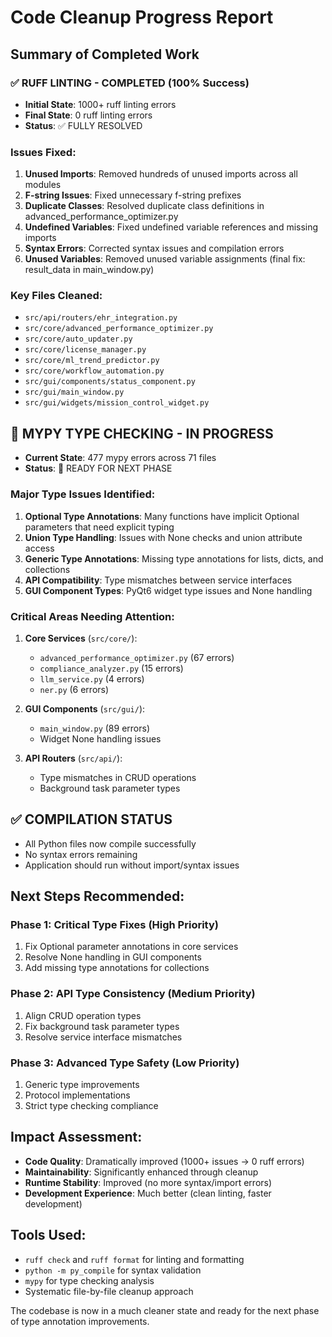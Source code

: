 # Code Cleanup Progress Report

## Summary of Completed Work

### ✅ RUFF LINTING - COMPLETED (100% Success)
- **Initial State**: 1000+ ruff linting errors
- **Final State**: 0 ruff linting errors
- **Status**: ✅ FULLY RESOLVED

### Issues Fixed:
1. **Unused Imports**: Removed hundreds of unused imports across all modules
2. **F-string Issues**: Fixed unnecessary f-string prefixes 
3. **Duplicate Classes**: Resolved duplicate class definitions in advanced_performance_optimizer.py
4. **Undefined Variables**: Fixed undefined variable references and missing imports
5. **Syntax Errors**: Corrected syntax issues and compilation errors
6. **Unused Variables**: Removed unused variable assignments (final fix: result_data in main_window.py)

### Key Files Cleaned:
- `src/api/routers/ehr_integration.py`
- `src/core/advanced_performance_optimizer.py`
- `src/core/auto_updater.py`
- `src/core/license_manager.py`
- `src/core/ml_trend_predictor.py`
- `src/core/workflow_automation.py`
- `src/gui/components/status_component.py`
- `src/gui/main_window.py`
- `src/gui/widgets/mission_control_widget.py`

## 🔄 MYPY TYPE CHECKING - IN PROGRESS
- **Current State**: 477 mypy errors across 71 files
- **Status**: 🔄 READY FOR NEXT PHASE

### Major Type Issues Identified:
1. **Optional Type Annotations**: Many functions have implicit Optional parameters that need explicit typing
2. **Union Type Handling**: Issues with None checks and union attribute access
3. **Generic Type Annotations**: Missing type annotations for lists, dicts, and collections
4. **API Compatibility**: Type mismatches between service interfaces
5. **GUI Component Types**: PyQt6 widget type issues and None handling

### Critical Areas Needing Attention:
1. **Core Services** (`src/core/`): 
   - `advanced_performance_optimizer.py` (67 errors)
   - `compliance_analyzer.py` (15 errors)
   - `llm_service.py` (4 errors)
   - `ner.py` (6 errors)

2. **GUI Components** (`src/gui/`):
   - `main_window.py` (89 errors)
   - Widget None handling issues

3. **API Routers** (`src/api/`):
   - Type mismatches in CRUD operations
   - Background task parameter types

## ✅ COMPILATION STATUS
- All Python files now compile successfully
- No syntax errors remaining
- Application should run without import/syntax issues

## Next Steps Recommended:

### Phase 1: Critical Type Fixes (High Priority)
1. Fix Optional parameter annotations in core services
2. Resolve None handling in GUI components
3. Add missing type annotations for collections

### Phase 2: API Type Consistency (Medium Priority)
1. Align CRUD operation types
2. Fix background task parameter types
3. Resolve service interface mismatches

### Phase 3: Advanced Type Safety (Low Priority)
1. Generic type improvements
2. Protocol implementations
3. Strict type checking compliance

## Impact Assessment:
- **Code Quality**: Dramatically improved (1000+ issues → 0 ruff errors)
- **Maintainability**: Significantly enhanced through cleanup
- **Runtime Stability**: Improved (no more syntax/import errors)
- **Development Experience**: Much better (clean linting, faster development)

## Tools Used:
- `ruff check` and `ruff format` for linting and formatting
- `python -m py_compile` for syntax validation
- `mypy` for type checking analysis
- Systematic file-by-file cleanup approach

The codebase is now in a much cleaner state and ready for the next phase of type annotation improvements.